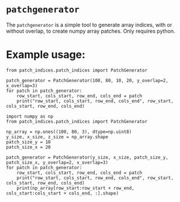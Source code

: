 # `patchgenerator`

The `patchgenerator` is a simple tool to generate array indices, with or without overlap, to create numpy array patches. Only requires python.

# Example usage:

```
from patch_indices.patch_indices import PatchGenerator

patch_generator = PatchGenerator(100, 80, 10, 20, y_overlap=2, x_overlap=3)
for patch in patch_generator:
    row_start, cols_start, row_end, cols_end = patch
    print("row_start, cols_start, row_end, cols_end", row_start, cols_start, row_end, cols_end)
```
```
import numpy as np
from patch_indices.patch_indices import PatchGenerator

np_array = np.ones((100, 80, 3), dtype=np.uint8)
y_size, x_size, z_size = np_array.shape
patch_size_y = 10
patch_size_x = 20

patch_generator = PatchGenerator(y_size, x_size, patch_size_y, patch_size_x, y_overlap=2, x_overlap=3)
for patch in patch_generator:
    row_start, cols_start, row_end, cols_end = patch
    print("row_start, cols_start, row_end, cols_end", row_start, cols_start, row_end, cols_end)
    print(np_array[row_start:row_start + row_end, cols_start:cols_start + cols_end, :].shape)
```